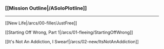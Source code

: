 ### [[Mission Outline|/ASoloPlotline]]

***

[[New Life|/arcs/00-filler/JustFree]]

[[Starting Off Wrong, Part 1|/arcs/01-fleeing/StartingOffWrong]]

[[It's Not An Addiction, I Swear!|/arcs/02-new/ItsNotAnAddiction]]